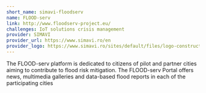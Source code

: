 ```yaml
---
short_name: simavi-floodserv
name: FLOOD-serv
link: http://www.floodserv-project.eu/
challenges: IoT solutions crisis management
provider: SIMAVI
provider_url: https://www.simavi.ro/en
provider_logo: https://www.simavi.ro/sites/default/files/logo-construction_0.png
---
```


The FLOOD-serv platform is dedicated to citizens of pilot and partner cities aiming to contribute to flood risk mitigation. The FLOOD-serv  Portal  offers  news,  multimedia  galleries  and  data-based  flood reports  in  each  of  the  participating  cities